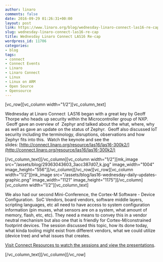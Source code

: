 ```yaml
---
author: linaro
comments: false
date: 2016-09-29 01:26:31+00:00
layout: post
link: https://www.linaro.org/blog/wednesday-linaro-connect-las16-re-cap/
slug: wednesday-linaro-connect-las16-re-cap
title: Wednesday Linaro Connect LAS16 Re-cap
wordpress_id: 11706
categories:
- blog
tags:
- connect
- Connect Events
- Linaro
- Linaro Connect
- Linux
- Linux on ARM
- Open Source
- Opensource
---
```


[vc_row][vc_column width="1/2"][vc_column_text]


Wednesday at Linaro Connect  LAS16 began with a great key by Geoff Thorpe who heads up security within the Microcontroller group of NXP.  Geoff gave an overview of  Zephyr and talked about the what, where, why as well as gave an update on the status of Zephyr.  Geoff also discussed IoT security including the terminology, disruptions, observations and how Zephyr fits into this.  Watch the keynote and see the slides: [http://connect.linaro.org/resource/las16/las16-300k2/](http://connect.linaro.org/resource/las16/las16-300k2/)


[/vc_column_text][/vc_column][vc_column width="1/2"][mk_image src="/assets/blog/29363043603_3acc387d07_k.jpg" image_width="1004" image_height="556"][/vc_column][/vc_row][vc_row][vc_column width="1/2"][mk_image src="/assets/blog/las16-wednesday-daily-updates-graphic.png" image_width="1121" image_height="1175"][/vc_column][vc_column width="1/2"][vc_column_text]


We also had our second Mini-Conference, the Cortex-M Software - Device Configuration.  SoC Vendors, board vendors, software middle layers, scripting languages, etc all need to have access to system configuration information (pin muxes, what sensors are on a system, what amount of memory, flash, etc, etc). They need a means to convey this in a vendor neutral mechanism but also one that is friendly for Cortex-M/constrained footprint devices. The session discussed this topic, how its done today, what kinda tooling might exist from different vendors, what we could utilize (device tree) and what issues that creates.




[Visit Connect Resources to watch the sessions and view the presentations](http://connect.linaro.org/las16/resources/#wednesday).


[/vc_column_text][/vc_column][/vc_row]
